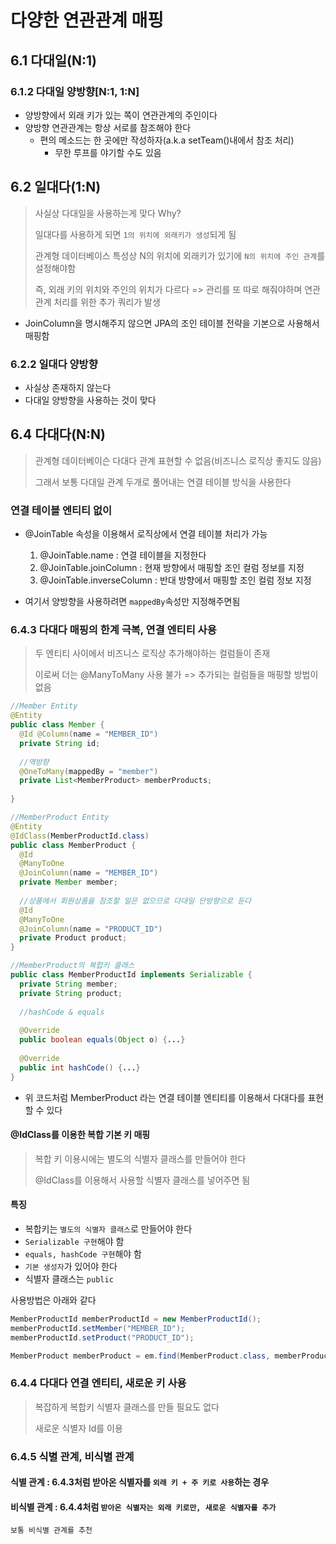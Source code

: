# 다양한 연관관계 매핑

## 6.1 다대일(N:1)

### 6.1.2 다대일 양방향[N:1, 1:N]

- 양방향에서 외래 키가 있는 쪽이 연관관계의 주인이다
- 양방향 연관관계는 항상 서로를 참조해야 한다
  - 편의 메소드는 한 곳에만 작성하자(a.k.a setTeam()내에서 참조 처리)
    - 무한 루프를 야기할 수도 있음



## 6.2 일대다(1:N)

> 사실상 다대일을 사용하는게 맞다 Why?
>
> 일대다를 사용하게 되면 `1의 위치에 외래키가 생성`되게 됨
>
> 관계형 데이터베이스 특성상 N의 위치에 외래키가 있기에 `N의 위치에 주인 관계`를 설정해야함
>
> 즉, 외래 키의 위치와 주인의 위치가 다르다 => 관리를 또 따로 해줘야하며 연관관계 처리를 위한 추가 쿼리가 발생

- JoinColumn을 명시해주지 않으면 JPA의 조인 테이블 전략을 기본으로 사용해서 매핑함



### 6.2.2 일대다 양방향

- 사실상 존재하지 않는다
- 다대일 양방향을 사용하는 것이 맞다



## 6.4 다대다(N:N)

> 관계형 데이터베이슨 다대다 관계 표현할 수 없음(비즈니스 로직상 좋지도 않음)
>
> 그래서 보통 다대일 관계 두개로 풀어내는 연결 테이블 방식을 사용한다



### 연결 테이블 엔티티 없이

- @JoinTable 속성을 이용해서 로직상에서 연결 테이블 처리가 가능
  1. @JoinTable.name : 연결 테이블을 지정한다
  2. @JoinTable.joinColumn : 현재 방향에서 매핑할 조인 컬럼 정보를 지정
  3. @JoinTable.inverseColumn : 반대 방향에서 매핑할 조인 컬럼 정보 지정

- 여기서 양방향을 사용하려면 `mappedBy`속성만 지정해주면됨



### 6.4.3 다대다 매핑의 한계 극복, 연결 엔티티 사용

> 두 엔티티 사이에서 비즈니스 로직상 추가해야하는 컬럼들이 존재
>
> 이로써 더는 @ManyToMany 사용 불가 => 추가되는 컬럼들을 매핑할 방법이 없음



```java
//Member Entity
@Entity
public class Member {
  @Id @Column(name = "MEMBER_ID")
  private String id;
  
  //역방향
  @OneToMany(mappedBy = "member")
  private List<MemberProduct> memberProducts;
  
}

//MemberProduct Entity
@Entity
@IdClass(MemberProductId.class)
public class MemberProduct {
  @Id
  @ManyToOne
  @JoinColumn(name = "MEMBER_ID")
  private Member member;
  
  //상품에서 회원상품을 참조할 일은 없으므로 다대일 단방향으로 둔다
  @Id
  @ManyToOne
  @JoinColumn(name = "PRODUCT_ID")
  private Product product;
}

//MemberProduct의 복합키 클래스
public class MemberProductId implements Serializable {
  private String member;
  private String product;
  
  //hashCode & equals
  
  @Override
  public boolean equals(Object o) {...}
  
  @Override
  public int hashCode() {...}
}
```

- 위 코드처럼 MemberProduct 라는 연결 테이블 엔티티를 이용해서 다대다를 표현할 수 있다

#### @IdClass를 이용한 복합 기본 키 매핑

> 복합 키 이용시에는 별도의 식별자 클래스를 만들어야 한다
>
> @IdClass를 이용해서 사용할 식별자 클래스를 넣어주면 됨

#### 특징

- 복합키는 `별도의 식별자 클래스`로 만들어야 한다
- `Serializable 구현`해야 함
- `equals, hashCode 구현`해야 함
- `기본 생성자`가 있어야 한다
- 식별자 클래스는 `public`



사용방법은 아래와 같다

```java
MemberProductId memberProductId = new MemberProductId();
memberProductId.setMember("MEMBER_ID");
memberProductId.setProduct("PRODUCT_ID");

MemberProduct memberProduct = em.find(MemberProduct.class, memberProductId);
```



### 6.4.4 다대다 연결 엔티티, 새로운 키 사용

> 복잡하게 복합키 식별자 클래스를 만들 필요도 없다
>
> 새로운 식별자 Id를 이용



### 6.4.5 식별 관계, 비식별 관계

#### 식별 관계 : 6.4.3처럼 받아온 식별자를 `외래 키 + 주 키로 사용`하는 경우

#### 비식별 관계 : 6.4.4처럼 `받아온 식별자는 외래 키로만, 새로운 식별자를 추가`

`보통 비식별 관계를 추천`

